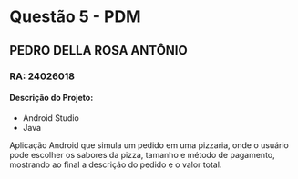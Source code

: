 # Questão 5 - PDM
## PEDRO DELLA ROSA ANTÔNIO  
### RA: 24026018

#### Descrição do Projeto:

- Android Studio
- Java

Aplicação Android que simula um pedido em uma pizzaria, onde o usuário pode escolher os sabores da pizza, tamanho e método de pagamento, mostrando ao final a descrição do pedido e o valor total.
